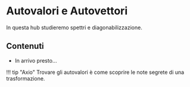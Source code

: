 # Autovalori e Autovettori

In questa hub studieremo spettri e diagonabilizzazione.

## Contenuti

- In arrivo presto...

!!! tip "Axio"
    Trovare gli autovalori è come scoprire le note segrete di una trasformazione.
